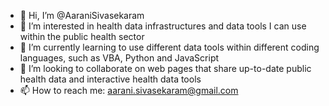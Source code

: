 - 👋 Hi, I’m @AaraniSivasekaram
- 👀 I’m interested in health data infrastructures and data tools I can use within the public health sector
- 🌱 I’m currently learning to use different data tools within different coding languages, such as VBA, Python and JavaScript
- 💞️ I’m looking to collaborate on web pages that share up-to-date public health data and interactive health data tools
- 📫 How to reach me: aarani.sivasekaram@gmail.com
